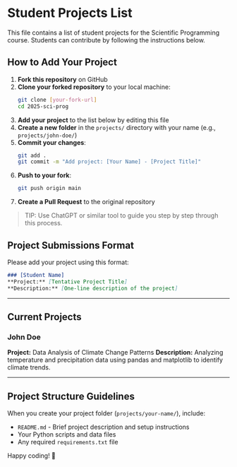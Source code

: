 # Student Projects List

This file contains a list of student projects for the Scientific Programming course. Students can contribute by following the instructions below.

## How to Add Your Project

1. **Fork this repository** on GitHub
2. **Clone your forked repository** to your local machine:
   ```bash
   git clone [your-fork-url]
   cd 2025-sci-prog
   ```
3. **Add your project** to the list below by editing this file
4. **Create a new folder** in the `projects/` directory with your name (e.g., `projects/john-doe/`)
5. **Commit your changes**:
   ```bash
   git add .
   git commit -m "Add project: [Your Name] - [Project Title]"
   ```
6. **Push to your fork**:
   ```bash
   git push origin main
   ```
7. **Create a Pull Request** to the original repository

> TIP: Use ChatGPT or similar tool to guide you step by step through this process.

## Project Submissions Format

Please add your project using this format:

```markdown
### [Student Name]
**Project:** [Tentative Project Title]
**Description:** [One-line description of the project]
```

---

## Current Projects

### John Doe
**Project:** Data Analysis of Climate Change Patterns
**Description:** Analyzing temperature and precipitation data using pandas and matplotlib to identify climate trends.

---

## Project Structure Guidelines

When you create your project folder (`projects/your-name/`), include:
- `README.md` - Brief project description and setup instructions
- Your Python scripts and data files
- Any required `requirements.txt` file

Happy coding! 🚀